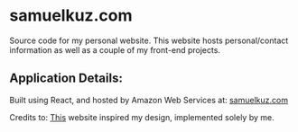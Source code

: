 # samuelkuz.com
Source code for my personal website.
This website hosts personal/contact information as well as a couple of my front-end projects.

## Application Details:
Built using React, and hosted by Amazon Web Services at: [samuelkuz.com](https://www.samuelkuz.com)

Credits to:
[This](https://www.brianatiyeh.com/) website inspired my design, implemented solely by me.
